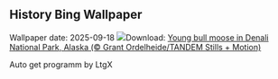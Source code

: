 ## History Bing Wallpaper
Wallpaper date: 2025-09-18
![](https://www.bing.com/th?id=OHR.YoungMoose_EN-US2991221135_UHD.jpg&w=1000)Download: [Young bull moose in Denali National Park, Alaska (© Grant Ordelheide/TANDEM Stills + Motion)](https://www.bing.com/th?id=OHR.YoungMoose_EN-US2991221135_UHD.jpg)

Auto get programm by LtgX
